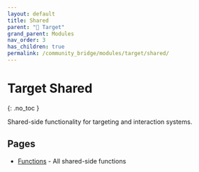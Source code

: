 ```yaml
---
layout: default
title: Shared
parent: "🎯 Target"
grand_parent: Modules
nav_order: 3
has_children: true
permalink: /community_bridge/modules/target/shared/
---
```


# Target Shared
{: .no_toc }

Shared-side functionality for targeting and interaction systems.

## Pages

- [Functions](shared/functions.md) - All shared-side functions